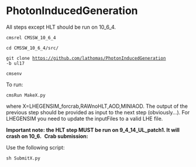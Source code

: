 # PhotonInducedGeneration

All steps except HLT should be run on 10_6_4. 
 
<code>cmsrel  CMSSW_10_6_4</code>

<code>cd CMSSW_10_6_4/src/</code>

<code>git clone https://github.com/lathomas/PhotonInducedGeneration -b ul17</code>

<code>cmsenv</code>

To run: 

<code>cmsRun MakeX.py</code>

where X=LHEGENSIM_forcrab,RAWnoHLT,AOD,MINIAOD. The output of the previous step should be provided as input to the next step (obviously...). For LHEGENSIM you need to update the inputFiles to a valid LHE file. 

<b>Important note: the HLT step MUST be run on 9_4_14_UL_patch1. It will crash on 10_6.</b>
​
<b>Crab submission:</b> 

Use the following script:

<code>sh SubmitX.py</code>



